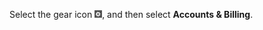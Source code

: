 Select the gear icon ![gear icon](../../images/BA_Icons_Gear.png), and then select **Accounts &amp; Billing**.

